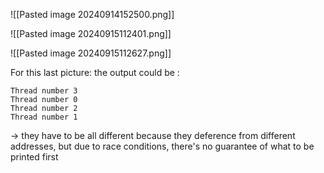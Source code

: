 ![[Pasted image 20240914152500.png]]

![[Pasted image 20240915112401.png]]

![[Pasted image 20240915112627.png]]

For this last picture: the output could be : 
```
Thread number 3
Thread number 0
Thread number 2
Thread number 1
```
-> they have to be all different because they deference from different addresses, but due to race conditions, there's no guarantee of what to be printed first